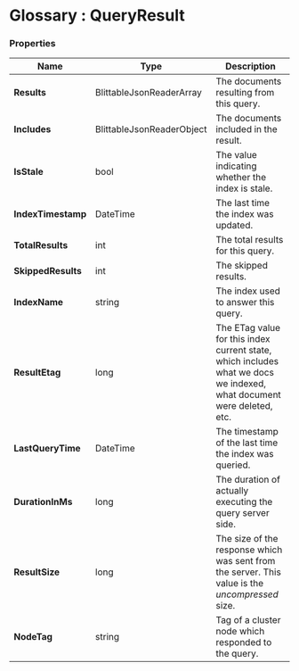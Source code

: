 ﻿# Glossary : QueryResult

### Properties

| Name | Type | Description |
| ------------- | ------------- | ----- |
| **Results** | BlittableJsonReaderArray | The documents resulting from this query. |
| **Includes** | BlittableJsonReaderObject | The documents included in the result. |
| **IsStale** | bool | The value indicating whether the index is stale. |
| **IndexTimestamp** | DateTime | The last time the index was updated. |
| **TotalResults** | int | The total results for this query. |
| **SkippedResults** | int | The skipped results. |
| **IndexName** | string | The index used to answer this query. |
| **ResultEtag** | long |  The ETag value for this index current state, which includes what we docs we indexed, what document were deleted, etc. |
| **LastQueryTime** | DateTime | The timestamp of the last time the index was queried. |
| **DurationInMs** | long | The duration of actually executing the query server side. |
| **ResultSize** | long | The size of the response which was sent from the server. This value is the _uncompressed_ size.  |
| **NodeTag** | string | Tag of a cluster node which responded to the query.  |
